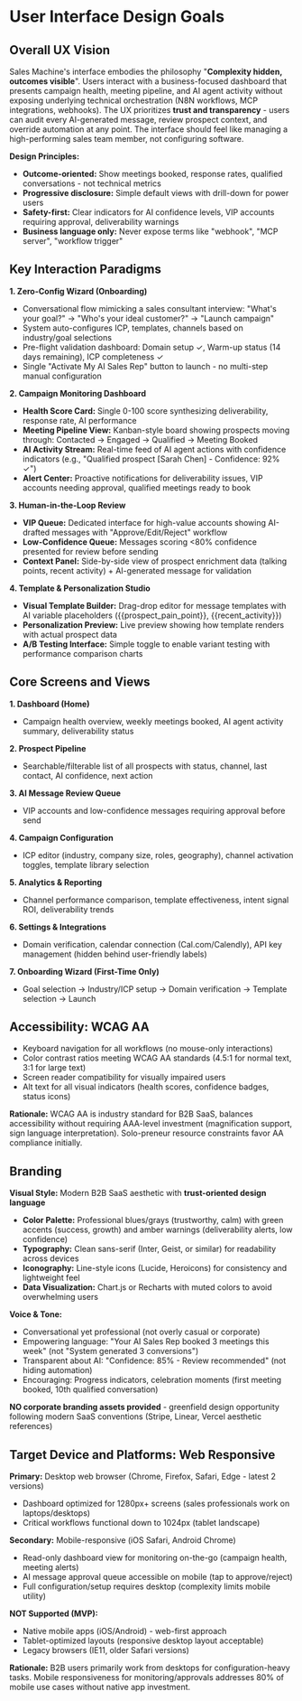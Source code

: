 # User Interface Design Goals

## Overall UX Vision

Sales Machine's interface embodies the philosophy "**Complexity hidden, outcomes visible**". Users interact with a business-focused dashboard that presents campaign health, meeting pipeline, and AI agent activity without exposing underlying technical orchestration (N8N workflows, MCP integrations, webhooks). The UX prioritizes **trust and transparency** - users can audit every AI-generated message, review prospect context, and override automation at any point. The interface should feel like managing a high-performing sales team member, not configuring software.

**Design Principles:**
- **Outcome-oriented:** Show meetings booked, response rates, qualified conversations - not technical metrics
- **Progressive disclosure:** Simple default views with drill-down for power users
- **Safety-first:** Clear indicators for AI confidence levels, VIP accounts requiring approval, deliverability warnings
- **Business language only:** Never expose terms like "webhook", "MCP server", "workflow trigger"

## Key Interaction Paradigms

**1. Zero-Config Wizard (Onboarding)**
- Conversational flow mimicking a sales consultant interview: "What's your goal?" → "Who's your ideal customer?" → "Launch campaign"
- System auto-configures ICP, templates, channels based on industry/goal selections
- Pre-flight validation dashboard: Domain setup ✓, Warm-up status (14 days remaining), ICP completeness ✓
- Single "Activate My AI Sales Rep" button to launch - no multi-step manual configuration

**2. Campaign Monitoring Dashboard**
- **Health Score Card:** Single 0-100 score synthesizing deliverability, response rate, AI performance
- **Meeting Pipeline View:** Kanban-style board showing prospects moving through: Contacted → Engaged → Qualified → Meeting Booked
- **AI Activity Stream:** Real-time feed of AI agent actions with confidence indicators (e.g., "Qualified prospect [Sarah Chen] - Confidence: 92% ✓")
- **Alert Center:** Proactive notifications for deliverability issues, VIP accounts needing approval, qualified meetings ready to book

**3. Human-in-the-Loop Review**
- **VIP Queue:** Dedicated interface for high-value accounts showing AI-drafted messages with "Approve/Edit/Reject" workflow
- **Low-Confidence Queue:** Messages scoring <80% confidence presented for review before sending
- **Context Panel:** Side-by-side view of prospect enrichment data (talking points, recent activity) + AI-generated message for validation

**4. Template & Personalization Studio**
- **Visual Template Builder:** Drag-drop editor for message templates with AI variable placeholders ({{prospect_pain_point}}, {{recent_activity}})
- **Personalization Preview:** Live preview showing how template renders with actual prospect data
- **A/B Testing Interface:** Simple toggle to enable variant testing with performance comparison charts

## Core Screens and Views

**1. Dashboard (Home)**
- Campaign health overview, weekly meetings booked, AI agent activity summary, deliverability status

**2. Prospect Pipeline**
- Searchable/filterable list of all prospects with status, channel, last contact, AI confidence, next action

**3. AI Message Review Queue**
- VIP accounts and low-confidence messages requiring approval before send

**4. Campaign Configuration**
- ICP editor (industry, company size, roles, geography), channel activation toggles, template library selection

**5. Analytics & Reporting**
- Channel performance comparison, template effectiveness, intent signal ROI, deliverability trends

**6. Settings & Integrations**
- Domain verification, calendar connection (Cal.com/Calendly), API key management (hidden behind user-friendly labels)

**7. Onboarding Wizard (First-Time Only)**
- Goal selection → Industry/ICP setup → Domain verification → Template selection → Launch

## Accessibility: WCAG AA

- Keyboard navigation for all workflows (no mouse-only interactions)
- Color contrast ratios meeting WCAG AA standards (4.5:1 for normal text, 3:1 for large text)
- Screen reader compatibility for visually impaired users
- Alt text for all visual indicators (health scores, confidence badges, status icons)

**Rationale:** WCAG AA is industry standard for B2B SaaS, balances accessibility without requiring AAA-level investment (magnification support, sign language interpretation). Solo-preneur resource constraints favor AA compliance initially.

## Branding

**Visual Style:** Modern B2B SaaS aesthetic with **trust-oriented design language**

- **Color Palette:** Professional blues/grays (trustworthy, calm) with green accents (success, growth) and amber warnings (deliverability alerts, low confidence)
- **Typography:** Clean sans-serif (Inter, Geist, or similar) for readability across devices
- **Iconography:** Line-style icons (Lucide, Heroicons) for consistency and lightweight feel
- **Data Visualization:** Chart.js or Recharts with muted colors to avoid overwhelming users

**Voice & Tone:**
- Conversational yet professional (not overly casual or corporate)
- Empowering language: "Your AI Sales Rep booked 3 meetings this week" (not "System generated 3 conversions")
- Transparent about AI: "Confidence: 85% - Review recommended" (not hiding automation)
- Encouraging: Progress indicators, celebration moments (first meeting booked, 10th qualified conversation)

**NO corporate branding assets provided** - greenfield design opportunity following modern SaaS conventions (Stripe, Linear, Vercel aesthetic references)

## Target Device and Platforms: Web Responsive

**Primary:** Desktop web browser (Chrome, Firefox, Safari, Edge - latest 2 versions)
- Dashboard optimized for 1280px+ screens (sales professionals work on laptops/desktops)
- Critical workflows functional down to 1024px (tablet landscape)

**Secondary:** Mobile-responsive (iOS Safari, Android Chrome)
- Read-only dashboard view for monitoring on-the-go (campaign health, meeting alerts)
- AI message approval queue accessible on mobile (tap to approve/reject)
- Full configuration/setup requires desktop (complexity limits mobile utility)

**NOT Supported (MVP):**
- Native mobile apps (iOS/Android) - web-first approach
- Tablet-optimized layouts (responsive desktop layout acceptable)
- Legacy browsers (IE11, older Safari versions)

**Rationale:** B2B users primarily work from desktops for configuration-heavy tasks. Mobile responsiveness for monitoring/approvals addresses 80% of mobile use cases without native app investment.
